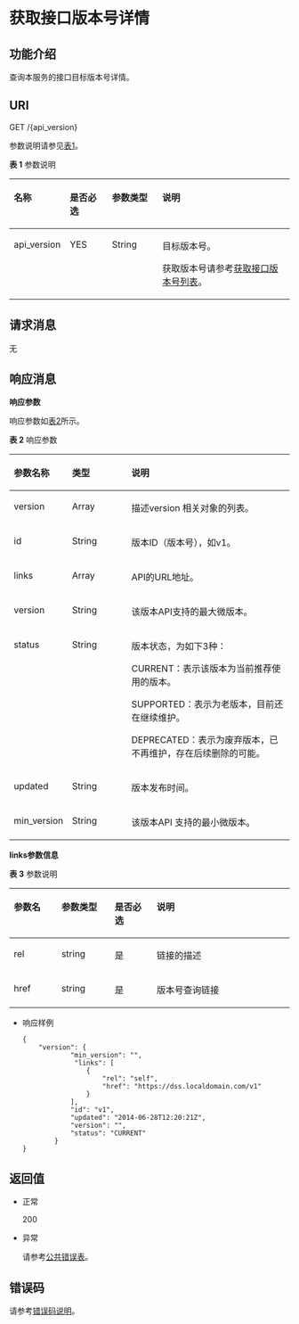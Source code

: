 # 获取接口版本号详情<a name="ZH-CN_TOPIC_0135409394"></a>

## 功能介绍<a name="section24767918"></a>

查询本服务的接口目标版本号详情。

## URI<a name="section60044343"></a>

GET /\{api\_version\}

参数说明请参见[表1](#table7886611)。

**表 1**  参数说明

<a name="table7886611"></a>
<table><thead align="left"><tr id="row60727582"><th class="cellrowborder" valign="top" width="20%" id="mcps1.2.5.1.1"><p id="p19987085"><a name="p19987085"></a><a name="p19987085"></a>名称</p>
</th>
<th class="cellrowborder" valign="top" width="15%" id="mcps1.2.5.1.2"><p id="p8341177"><a name="p8341177"></a><a name="p8341177"></a>是否必选</p>
</th>
<th class="cellrowborder" valign="top" width="18%" id="mcps1.2.5.1.3"><p id="p4546697"><a name="p4546697"></a><a name="p4546697"></a>参数类型</p>
</th>
<th class="cellrowborder" valign="top" width="47%" id="mcps1.2.5.1.4"><p id="p32738149"><a name="p32738149"></a><a name="p32738149"></a>说明</p>
</th>
</tr>
</thead>
<tbody><tr id="row34544438"><td class="cellrowborder" valign="top" width="20%" headers="mcps1.2.5.1.1 "><p id="p46636132"><a name="p46636132"></a><a name="p46636132"></a>api_version</p>
</td>
<td class="cellrowborder" valign="top" width="15%" headers="mcps1.2.5.1.2 "><p id="p19430358"><a name="p19430358"></a><a name="p19430358"></a>YES</p>
</td>
<td class="cellrowborder" valign="top" width="18%" headers="mcps1.2.5.1.3 "><p id="p30355189"><a name="p30355189"></a><a name="p30355189"></a>String</p>
</td>
<td class="cellrowborder" valign="top" width="47%" headers="mcps1.2.5.1.4 "><p id="p42851240"><a name="p42851240"></a><a name="p42851240"></a>目标版本号。</p>
<p id="p413501145018"><a name="p413501145018"></a><a name="p413501145018"></a>获取版本号请参考<a href="获取接口版本号列表.md">获取接口版本号列表</a>。</p>
</td>
</tr>
</tbody>
</table>

## 请求消息<a name="section3528183"></a>

无

## 响应消息<a name="section31753649"></a>

**响应参数**

响应参数如[表2](#table796471395718)所示。

**表 2**  响应参数

<a name="table796471395718"></a>
<table><thead align="left"><tr id="row162215145574"><th class="cellrowborder" valign="top" width="19.72%" id="mcps1.2.4.1.1"><p id="p1222214105719"><a name="p1222214105719"></a><a name="p1222214105719"></a><span>参数名称</span></p>
</th>
<th class="cellrowborder" valign="top" width="21.42%" id="mcps1.2.4.1.2"><p id="p022181425719"><a name="p022181425719"></a><a name="p022181425719"></a><span>类型</span></p>
</th>
<th class="cellrowborder" valign="top" width="58.86%" id="mcps1.2.4.1.3"><p id="p122231485713"><a name="p122231485713"></a><a name="p122231485713"></a><span>说明</span></p>
</th>
</tr>
</thead>
<tbody><tr id="row222121445718"><td class="cellrowborder" valign="top" width="19.72%" headers="mcps1.2.4.1.1 "><p id="p52218141577"><a name="p52218141577"></a><a name="p52218141577"></a><span>version</span></p>
</td>
<td class="cellrowborder" valign="top" width="21.42%" headers="mcps1.2.4.1.2 "><p id="p10221149576"><a name="p10221149576"></a><a name="p10221149576"></a><span>Array</span></p>
</td>
<td class="cellrowborder" valign="top" width="58.86%" headers="mcps1.2.4.1.3 "><p id="p202371415575"><a name="p202371415575"></a><a name="p202371415575"></a><span>描述</span><span>version </span><span>相关对象的列表</span>。</p>
</td>
</tr>
<tr id="row623121418573"><td class="cellrowborder" valign="top" width="19.72%" headers="mcps1.2.4.1.1 "><p id="p223111417573"><a name="p223111417573"></a><a name="p223111417573"></a><span>id</span></p>
</td>
<td class="cellrowborder" valign="top" width="21.42%" headers="mcps1.2.4.1.2 "><p id="p32391465713"><a name="p32391465713"></a><a name="p32391465713"></a><span>String</span></p>
</td>
<td class="cellrowborder" valign="top" width="58.86%" headers="mcps1.2.4.1.3 "><p id="p182311415572"><a name="p182311415572"></a><a name="p182311415572"></a><span>版本</span><span>ID</span><span>（版本号），如</span><span>v1</span>。</p>
</td>
</tr>
<tr id="row32381485717"><td class="cellrowborder" valign="top" width="19.72%" headers="mcps1.2.4.1.1 "><p id="p1523121414578"><a name="p1523121414578"></a><a name="p1523121414578"></a><span>links</span></p>
</td>
<td class="cellrowborder" valign="top" width="21.42%" headers="mcps1.2.4.1.2 "><p id="p92311416574"><a name="p92311416574"></a><a name="p92311416574"></a>Array</p>
</td>
<td class="cellrowborder" valign="top" width="58.86%" headers="mcps1.2.4.1.3 "><p id="p18231014205718"><a name="p18231014205718"></a><a name="p18231014205718"></a><span>API</span><span>的</span><span>URL</span><span>地址</span>。</p>
</td>
</tr>
<tr id="row12311455710"><td class="cellrowborder" valign="top" width="19.72%" headers="mcps1.2.4.1.1 "><p id="p18231814165715"><a name="p18231814165715"></a><a name="p18231814165715"></a><span>version</span></p>
</td>
<td class="cellrowborder" valign="top" width="21.42%" headers="mcps1.2.4.1.2 "><p id="p1723191485719"><a name="p1723191485719"></a><a name="p1723191485719"></a><span>String</span></p>
</td>
<td class="cellrowborder" valign="top" width="58.86%" headers="mcps1.2.4.1.3 "><p id="p423514105719"><a name="p423514105719"></a><a name="p423514105719"></a><span>该版本</span><span>API</span><span>支持的最大微版本。</span></p>
</td>
</tr>
<tr id="row1423101485719"><td class="cellrowborder" valign="top" width="19.72%" headers="mcps1.2.4.1.1 "><p id="p923914115716"><a name="p923914115716"></a><a name="p923914115716"></a><span>status</span></p>
</td>
<td class="cellrowborder" valign="top" width="21.42%" headers="mcps1.2.4.1.2 "><p id="p1424151435716"><a name="p1424151435716"></a><a name="p1424151435716"></a><span>String</span></p>
</td>
<td class="cellrowborder" valign="top" width="58.86%" headers="mcps1.2.4.1.3 "><p id="p14241614105712"><a name="p14241614105712"></a><a name="p14241614105712"></a><span>版本状态，为如下</span><span>3</span><span>种：</span></p>
<p id="p02431405713"><a name="p02431405713"></a><a name="p02431405713"></a><span>CURRENT</span><span>：表示该版本为当前推荐使用的版本</span>。</p>
<p id="p162481455711"><a name="p162481455711"></a><a name="p162481455711"></a><span>SUPPORTED</span><span>：表示为老版本，目前还在继续维护</span>。</p>
<p id="p724181455710"><a name="p724181455710"></a><a name="p724181455710"></a><span>DEPRECATED</span><span>：表示为废弃版本，已不再维护，存在后续删除的可能</span>。</p>
</td>
</tr>
<tr id="row624201412575"><td class="cellrowborder" valign="top" width="19.72%" headers="mcps1.2.4.1.1 "><p id="p424191416572"><a name="p424191416572"></a><a name="p424191416572"></a><span>updated</span></p>
</td>
<td class="cellrowborder" valign="top" width="21.42%" headers="mcps1.2.4.1.2 "><p id="p2024181411572"><a name="p2024181411572"></a><a name="p2024181411572"></a><span>String</span></p>
</td>
<td class="cellrowborder" valign="top" width="58.86%" headers="mcps1.2.4.1.3 "><p id="p172471405710"><a name="p172471405710"></a><a name="p172471405710"></a><span>版本发布时间。</span></p>
</td>
</tr>
<tr id="row02461445712"><td class="cellrowborder" valign="top" width="19.72%" headers="mcps1.2.4.1.1 "><p id="p162481420571"><a name="p162481420571"></a><a name="p162481420571"></a><span>min_version</span></p>
</td>
<td class="cellrowborder" valign="top" width="21.42%" headers="mcps1.2.4.1.2 "><p id="p8241614135714"><a name="p8241614135714"></a><a name="p8241614135714"></a><span>String</span></p>
</td>
<td class="cellrowborder" valign="top" width="58.86%" headers="mcps1.2.4.1.3 "><p id="p124161415718"><a name="p124161415718"></a><a name="p124161415718"></a><span>该版本</span><span>API </span><span>支持的最小微版本。</span></p>
</td>
</tr>
</tbody>
</table>

**links参数信息**

**表 3**  参数说明

<a name="zh-cn_topic_0060111075_table35183803523"></a>
<table><thead align="left"><tr id="zh-cn_topic_0060111075_row1099838503523"><th class="cellrowborder" valign="top" width="17%" id="mcps1.2.5.1.1"><p id="zh-cn_topic_0060111075_p1845402603523"><a name="zh-cn_topic_0060111075_p1845402603523"></a><a name="zh-cn_topic_0060111075_p1845402603523"></a>参数名</p>
</th>
<th class="cellrowborder" valign="top" width="19%" id="mcps1.2.5.1.2"><p id="zh-cn_topic_0060111075_p1838114303523"><a name="zh-cn_topic_0060111075_p1838114303523"></a><a name="zh-cn_topic_0060111075_p1838114303523"></a>参数类型</p>
</th>
<th class="cellrowborder" valign="top" width="15%" id="mcps1.2.5.1.3"><p id="zh-cn_topic_0060111075_p1247763303523"><a name="zh-cn_topic_0060111075_p1247763303523"></a><a name="zh-cn_topic_0060111075_p1247763303523"></a>是否必选</p>
</th>
<th class="cellrowborder" valign="top" width="49%" id="mcps1.2.5.1.4"><p id="zh-cn_topic_0060111075_p405534303523"><a name="zh-cn_topic_0060111075_p405534303523"></a><a name="zh-cn_topic_0060111075_p405534303523"></a>说明</p>
</th>
</tr>
</thead>
<tbody><tr id="zh-cn_topic_0060111075_row3649809103523"><td class="cellrowborder" valign="top" width="17%" headers="mcps1.2.5.1.1 "><p id="zh-cn_topic_0060111075_p355541903523"><a name="zh-cn_topic_0060111075_p355541903523"></a><a name="zh-cn_topic_0060111075_p355541903523"></a>rel</p>
</td>
<td class="cellrowborder" valign="top" width="19%" headers="mcps1.2.5.1.2 "><p id="zh-cn_topic_0060111075_p1955354003523"><a name="zh-cn_topic_0060111075_p1955354003523"></a><a name="zh-cn_topic_0060111075_p1955354003523"></a>string</p>
</td>
<td class="cellrowborder" valign="top" width="15%" headers="mcps1.2.5.1.3 "><p id="zh-cn_topic_0060111075_p4033287703523"><a name="zh-cn_topic_0060111075_p4033287703523"></a><a name="zh-cn_topic_0060111075_p4033287703523"></a>是</p>
</td>
<td class="cellrowborder" valign="top" width="49%" headers="mcps1.2.5.1.4 "><p id="zh-cn_topic_0060111075_p4573756603523"><a name="zh-cn_topic_0060111075_p4573756603523"></a><a name="zh-cn_topic_0060111075_p4573756603523"></a>链接的描述</p>
</td>
</tr>
<tr id="zh-cn_topic_0060111075_row898491303523"><td class="cellrowborder" valign="top" width="17%" headers="mcps1.2.5.1.1 "><p id="zh-cn_topic_0060111075_p5668937803523"><a name="zh-cn_topic_0060111075_p5668937803523"></a><a name="zh-cn_topic_0060111075_p5668937803523"></a>href</p>
</td>
<td class="cellrowborder" valign="top" width="19%" headers="mcps1.2.5.1.2 "><p id="zh-cn_topic_0060111075_p2843694403523"><a name="zh-cn_topic_0060111075_p2843694403523"></a><a name="zh-cn_topic_0060111075_p2843694403523"></a>string</p>
</td>
<td class="cellrowborder" valign="top" width="15%" headers="mcps1.2.5.1.3 "><p id="zh-cn_topic_0060111075_p2169113803523"><a name="zh-cn_topic_0060111075_p2169113803523"></a><a name="zh-cn_topic_0060111075_p2169113803523"></a>是</p>
</td>
<td class="cellrowborder" valign="top" width="49%" headers="mcps1.2.5.1.4 "><p id="zh-cn_topic_0060111075_p1215177703523"><a name="zh-cn_topic_0060111075_p1215177703523"></a><a name="zh-cn_topic_0060111075_p1215177703523"></a>版本号查询链接</p>
</td>
</tr>
</tbody>
</table>

-   响应样例

    ```
    {
        "version": {
                "min_version": "", 
                 "links": [
                    {
                        "rel": "self", 
                        "href": "https://dss.localdomain.com/v1"
                    }
                ], 
                "id": "v1", 
                "updated": "2014-06-28T12:20:21Z", 
                "version": "", 
                "status": "CURRENT"
            }
    }
    ```


## 返回值<a name="section17347392"></a>

-   正常

    200

-   异常

    请参考[公共错误表](错误码说明.md#section10079864181756)。


## 错误码<a name="section102541722256"></a>

请参考[错误码说明](错误码说明.md)。

